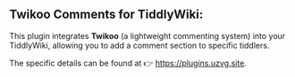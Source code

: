 ## Twikoo Comments for TiddlyWiki:

This plugin integrates **Twikoo** (a lightweight commenting system) into your TiddlyWiki, allowing you to add a comment section to specific tiddlers.

The specific details can be found at 👉 https://plugins.uzvg.site.
